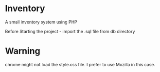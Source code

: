 # Inventory
A small inventory system using PHP


Before Starting the project - import the .sql file from db directory

# Warning

chrome might not load the style.css file. I prefer to use Mozilla in this case.
